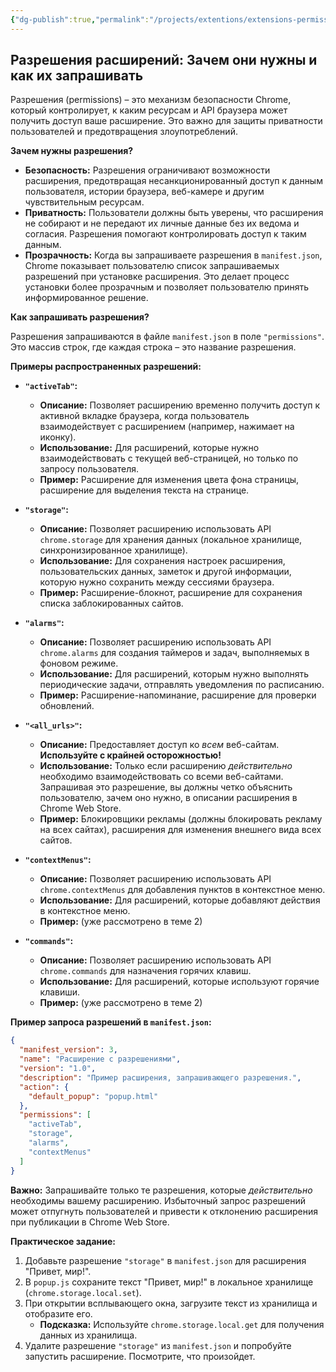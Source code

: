 ```yaml
---
{"dg-publish":true,"permalink":"/projects/extentions/extensions-permissions/","dgPassFrontmatter":true}
---
```




## Разрешения расширений: Зачем они нужны и как их запрашивать

Разрешения (permissions) – это механизм безопасности Chrome, который контролирует, к каким ресурсам и API браузера может получить доступ ваше расширение.  Это важно для защиты приватности пользователей и предотвращения злоупотреблений.

**Зачем нужны разрешения?**

*   **Безопасность:**  Разрешения ограничивают возможности расширения, предотвращая несанкционированный доступ к данным пользователя, истории браузера, веб-камере и другим чувствительным ресурсам.
*   **Приватность:**  Пользователи должны быть уверены, что расширения не собирают и не передают их личные данные без их ведома и согласия. Разрешения помогают контролировать доступ к таким данным.
*   **Прозрачность:**  Когда вы запрашиваете разрешения в `manifest.json`, Chrome показывает пользователю список запрашиваемых разрешений при установке расширения. Это делает процесс установки более прозрачным и позволяет пользователю принять информированное решение.

**Как запрашивать разрешения?**

Разрешения запрашиваются в файле `manifest.json` в поле `"permissions"`. Это массив строк, где каждая строка – это название разрешения.

**Примеры распространенных разрешений:**

*   **`"activeTab"`:**
    *   **Описание:**  Позволяет расширению временно получить доступ к активной вкладке браузера, когда пользователь взаимодействует с расширением (например, нажимает на иконку).
    *   **Использование:**  Для расширений, которые нужно взаимодействовать с текущей веб-страницей, но только по запросу пользователя.
    *   **Пример:** Расширение для изменения цвета фона страницы, расширение для выделения текста на странице.

*   **`"storage"`:**
    *   **Описание:**  Позволяет расширению использовать API `chrome.storage` для хранения данных (локальное хранилище, синхронизированное хранилище).
    *   **Использование:**  Для сохранения настроек расширения, пользовательских данных, заметок и другой информации, которую нужно сохранить между сессиями браузера.
    *   **Пример:** Расширение-блокнот, расширение для сохранения списка заблокированных сайтов.

*   **`"alarms"`:**
    *   **Описание:**  Позволяет расширению использовать API `chrome.alarms` для создания таймеров и задач, выполняемых в фоновом режиме.
    *   **Использование:**  Для расширений, которым нужно выполнять периодические задачи, отправлять уведомления по расписанию.
    *   **Пример:** Расширение-напоминание, расширение для проверки обновлений.

*   **`"<all_urls>"`:**
    *   **Описание:**  Предоставляет доступ ко *всем* веб-сайтам. **Используйте с крайней осторожностью!**
    *   **Использование:**  Только если расширению *действительно* необходимо взаимодействовать со всеми веб-сайтами. Запрашивая это разрешение, вы должны четко объяснить пользователю, зачем оно нужно, в описании расширения в Chrome Web Store.
    *   **Пример:** Блокировщики рекламы (должны блокировать рекламу на всех сайтах), расширения для изменения внешнего вида всех сайтов.

*   **`"contextMenus"`:**
    *   **Описание:**  Позволяет расширению использовать API `chrome.contextMenus` для добавления пунктов в контекстное меню.
    *   **Использование:**  Для расширений, которые добавляют действия в контекстное меню.
    *   **Пример:** (уже рассмотрено в теме 2)

*   **`"commands"`:**
    *   **Описание:**  Позволяет расширению использовать API `chrome.commands` для назначения горячих клавиш.
    *   **Использование:**  Для расширений, которые используют горячие клавиши.
    *   **Пример:** (уже рассмотрено в теме 2)

**Пример запроса разрешений в `manifest.json`:**

```json
{
  "manifest_version": 3,
  "name": "Расширение с разрешениями",
  "version": "1.0",
  "description": "Пример расширения, запрашивающего разрешения.",
  "action": {
    "default_popup": "popup.html"
  },
  "permissions": [
    "activeTab",
    "storage",
    "alarms",
    "contextMenus"
  ]
}
```

**Важно:** Запрашивайте только те разрешения, которые *действительно* необходимы вашему расширению. Избыточный запрос разрешений может отпугнуть пользователей и привести к отклонению расширения при публикации в Chrome Web Store.

**Практическое задание:**

1.  Добавьте разрешение `"storage"` в `manifest.json` для расширения "Привет, мир!".
2.  В `popup.js` сохраните текст "Привет, мир!" в локальное хранилище (`chrome.storage.local.set`).
3.  При открытии всплывающего окна, загрузите текст из хранилища и отобразите его.
    *   **Подсказка:** Используйте `chrome.storage.local.get` для получения данных из хранилища.
4.  Удалите разрешение `"storage"` из `manifest.json` и попробуйте запустить расширение. Посмотрите, что произойдет.
